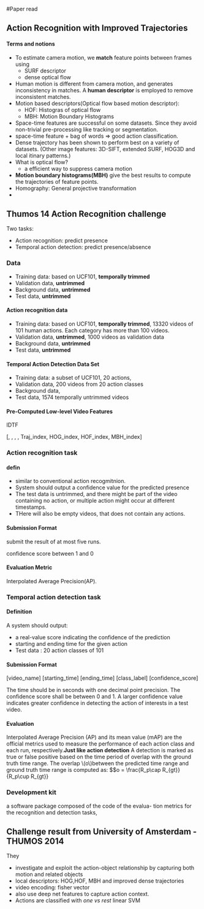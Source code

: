 #Paper read
## Action Recognition with Improved Trajectories
#### Terms and notions
* To estimate camera motion, we **match** feature points between frames using
    * SURF descriptor
    * dense optical flow
* Human motion is different from camera motion, and generates inconsistency in matches. A **human descriptor** is employed to remove inconsistent matches. 
* Motion based descriptors(Optical flow based motion descriptor):
    * HOF: Histogras of optical flow
    * MBH: Motion Boundary Histograms
* Space-time features are successful on some datasets. Since they avoid non-trivial pre-processing like tracking or segmentation. 
* space-time feature + bag of words => good action classification.
* Dense trajectory has been shown to perform best on a variety of datasets. (Other image features: 3D-SIFT, extended SURF, HOG3D and local itinary patterns.)
* What is optical flow?
    * a efficient way to suppress camera motion
* **Motion boundary histograms(MBH)** give the best results to compute the trajectories of feature points. 
* Homography: General projective transformation
* 


## Thumos 14 Action Recognition challenge
Two tasks: 
* Action recognition: predict presence
* Temporal action detection: predict presence/absence
### Data 
* Training data: based on UCF101, **temporally trimmed**
* Validation data, **untrimmed**
* Background data, **untrimmed**
* Test data, **untrimmed**

#### Action recognition data
* Training data: based on UCF101, **temporally trimmed**, 13320 videos of 101 human actions. Each category has more than 100 videos.
* Validation data, **untrimmed**, 1000 videos as validation data
* Background data, **untrimmed**
* Test data, **untrimmed**

#### Temporal Action Detection Data Set
* Training data: a subset of UCF101, 20 actions, 
* Validation data, 200 videos from 20 action classes
* Background data, 
* Test data, 1574 temporally untrimmed videos

#### Pre-Computed Low-level Video Features
IDTF


[, , , , Traj_index, HOG_index, HOF_index, MBH_index]

### Action recognition task
#### defin
* similar to conventional action recogmitnion.
* System should output a confidence value for the predicted presence
* The test data is untrimmed, and there might be part of the video containing no action, or multiple action might occur at different timestamps.
* THere will also be empty videos, that does not contain any actions.

#### Submission Format
submit the result of at most five runs. 

confidence score between 1 and 0 
#### Evaluation Metric
Interpolated Average Precision(AP). 

### Temporal action detection task
#### Definition
A system should output:
* a real-value score indicating the confidence of the prediction
* starting and ending time for the given action
* Test data : 20 action classes of 101 

#### Submission Format

[video_name] [starting_time] [ending_time] [class_label] [confidence_score]


The time should be in seconds with one decimal point precision. The confidence score shall be between 0 and 1. A larger confidence value indicates greater confidence in detecting the action of interests in a test video.

#### Evaluation
Interpolated Average Precision (AP) and its mean value (mAP) are the official metrics used to measure the performance of each action class and each run, respectively.**Just like action detection** A detection is marked as true or false positive based on the time period of overlap with the ground truth time range. The overlap \\(o\\)between the predicted time range and ground truth time range is computed as:
$$o = \frac{R_p\cap R_{gt}}{R_p\cup R_{gt}}

### Development kit
a software package composed of the code of the evalua- tion metrics for the recognition and detection tasks, 



## Challenge result from University of Amsterdam - THUMOS 2014
They 
* investigate and exploit the action-object relationship by capturing both motion and related objects
* local descriptors: HOG,HOF, MBH and improved dense trajectories
* video encoding: fisher vector
* also use deep net features to capture action context. 
* Actions are classified with *one vs rest* linear SVM














